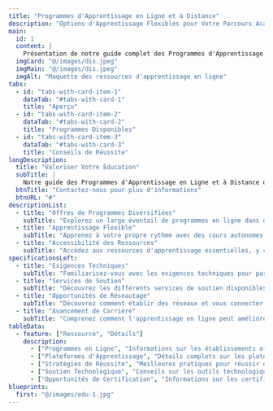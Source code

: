 ```yaml
---
title: "Programmes d'Apprentissage en Ligne et à Distance"
description: "Options d'Apprentissage Flexibles pour Votre Parcours Académique"
main:
  id: 1
  content: |
    Présentation de notre guide complet des Programmes d'Apprentissage en Ligne et à Distance – conçu pour vous offrir la flexibilité et l'accessibilité nécessaires pour poursuivre vos objectifs académiques de n'importe où dans le monde. Explorez divers programmes de diplômes en ligne, plateformes d'apprentissage et ressources essentielles pour réussir dans vos études.
  imgCard: "@/images/dis.jpeg"
  imgMain: "@/images/dis.jpeg"
  imgAlt: "Maquette des ressources d'apprentissage en ligne"
tabs:
  - id: "tabs-with-card-item-1"
    dataTab: "#tabs-with-card-1"
    title: "Aperçu"
  - id: "tabs-with-card-item-2"
    dataTab: "#tabs-with-card-2"
    title: "Programmes Disponibles"
  - id: "tabs-with-card-item-3"
    dataTab: "#tabs-with-card-3"
    title: "Conseils de Réussite"
longDescription:
  title: "Valoriser Votre Éducation"
  subTitle: |
    Notre guide des Programmes d'Apprentissage en Ligne et à Distance offre des informations précieuses sur les options d'éducation flexibles. Avec des informations détaillées sur les universités, les offres de programmes et des conseils pour un apprentissage en ligne efficace, vous serez bien équipé pour prospérer dans un environnement de classe virtuelle.
  btnTitle: "Contactez-nous pour plus d'informations"
  btnURL: "#"
descriptionList:
  - title: "Offres de Programmes Diversifiées"
    subTitle: "Explorez un large éventail de programmes en ligne dans diverses disciplines, des arts à la technologie."
  - title: "Apprentissage Flexible"
    subTitle: "Apprenez à votre propre rythme avec des cours autonomes et des classes programmées pour s'adapter à votre mode de vie."
  - title: "Accessibilité des Ressources"
    subTitle: "Accédez aux ressources d'apprentissage essentielles, y compris des bibliothèques en ligne, des forums et un soutien académique."
specificationsLeft:
  - title: "Exigences Techniques"
    subTitle: "Familiarisez-vous avec les exigences techniques pour participer aux cours en ligne, y compris les besoins en logiciels et en matériel."
  - title: "Services de Soutien"
    subTitle: "Découvrez les différents services de soutien disponibles pour les apprenants en ligne, y compris le conseil académique et le support technique."
  - title: "Opportunités de Réseautage"
    subTitle: "Découvrez comment établir des réseaux et vous connecter avec d'autres étudiants et professionnels de votre domaine via des plateformes virtuelles."
  - title: "Avancement de Carrière"
    subTitle: "Comprenez comment l'apprentissage en ligne peut améliorer vos perspectives de carrière et vos compétences sur un marché du travail compétitif."
tableData:
  - feature: ["Ressource", "Détails"]
    description:
      - ["Programmes en Ligne", "Informations sur les établissements offrant divers programmes d'apprentissage en ligne dans le monde entier."]
      - ["Plateformes d'Apprentissage", "Détails complets sur les plateformes d'apprentissage en ligne les plus populaires et efficaces."]
      - ["Stratégies de Réussite", "Meilleures pratiques pour réussir dans des environnements d'apprentissage en ligne et à distance."]
      - ["Soutien Technologique", "Conseils sur les outils technologiques et les ressources pour améliorer votre expérience d'apprentissage en ligne."]
      - ["Opportunités de Certification", "Informations sur les certifications et diplômes disponibles par le biais de programmes en ligne."]
blueprints:
  first: "@/images/edu-1.jpg"
---
```

